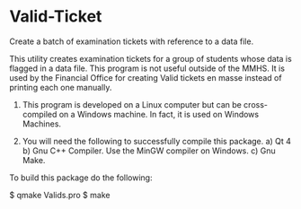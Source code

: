 # Valid-Ticket
Create a batch of examination tickets with reference to a data file.

This utility creates examination tickets for a group of students
whose data is flagged in a data file. This program is not useful outside
of the MMHS. It is used by the Financial Office for creating Valid tickets
en masse instead of printing each one manually.


1. This program is developed on a Linux computer but can be cross-compiled
   on a Windows machine. In fact, it is used on Windows Machines.

2. You will need the following to successfully compile this package.
   a) Qt 4
   b) Gnu C++ Compiler. Use the MinGW compiler on Windows.
   c) Gnu Make.

To build this package do the following:

   $ qmake Valids.pro
   $ make


